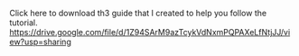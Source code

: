 Click here to download th3 guide that I created to help you follow the tutorial.
  https://drive.google.com/file/d/1Z94SArM9azTcykVdNxmPQPAXeLfNtjJJ/view?usp=sharing
